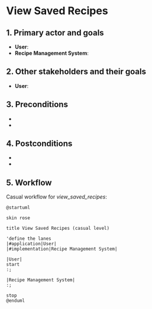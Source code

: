 # View Saved Recipes

## 1. Primary actor and goals
* __User__:
* __Recipe Management System__:


## 2. Other stakeholders and their goals

* __User__:



## 3. Preconditions

*
*

## 4. Postconditions

*
*


## 5. Workflow

Casual workflow for _view_saved_recipes_:

```plantuml
@startuml

skin rose

title View Saved Recipes (casual level)

'define the lanes
|#application|User|
|#implementation|Recipe Management System|

|User|
start
:;

|Recipe Management System|
:;

stop
@enduml
```
